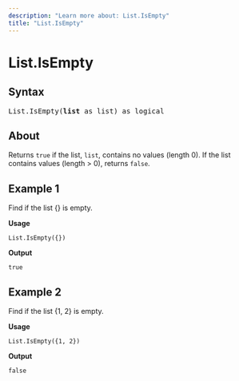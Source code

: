 ```yaml
---
description: "Learn more about: List.IsEmpty"
title: "List.IsEmpty"
---
```

# List.IsEmpty

## Syntax

<pre>
List.IsEmpty(<b>list</b> as list) as logical
</pre>

## About

Returns `true` if the list, `list`, contains no values (length 0). If the list contains values (length > 0), returns `false`.

## Example 1

Find if the list {} is empty.

**Usage**

```powerquery-m
List.IsEmpty({})
```

**Output**

`true`

## Example 2

Find if the list {1, 2} is empty.

**Usage**

```powerquery-m
List.IsEmpty({1, 2})
```

**Output**

`false`

